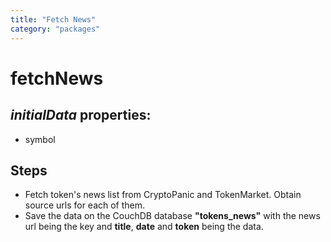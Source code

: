 ```yaml
---
title: "Fetch News"
category: "packages"
---
```


# fetchNews

## _initialData_ properties:

- symbol

## Steps

- Fetch token's news list from CryptoPanic and TokenMarket. Obtain source urls for each of them.
- Save the data on the CouchDB database **"tokens_news"** with the news url being the key and **title**, **date** and **token** being the data.
